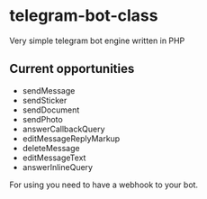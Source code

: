 # telegram-bot-class
Very simple telegram bot engine written in PHP

## Current opportunities

+ sendMessage
+ sendSticker
+ sendDocument
+ sendPhoto
+ answerCallbackQuery
+ editMessageReplyMarkup
+ deleteMessage
+ editMessageText
+ answerInlineQuery

For using you need to have a webhook to your bot.
